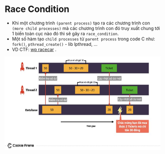 # Race Condition

- Khi một chương trình `(parent process)` tạo ra các chương trình con `(more child processes)` mà các chương trình con đó truy xuất chung tới 1 biến toàn cục nào đó thì sẽ gây ra `race_condition`.
- Một số hàm tạo `child processes` từ `parent process` trong code C như: `fork()`, `pthread_create()` - lib lpthread, ...
- VD CTF: [wp racecar](https://www.youtube.com/watch?v=GxAKQuRmzMY) .

<img src="./images/race-condition.jpg" alt="Race Condition" width="500" height="300">

